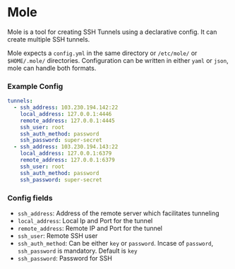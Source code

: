 # Mole

Mole is a tool for creating SSH Tunnels using a declarative config. It can create multiple SSH tunnels. 

Mole expects a `config.yml` in the same directory or `/etc/mole/` or `$HOME/.mole/` directories. Configuration can be written in either `yaml` or `json`, mole can handle both formats.

### Example Config

```yaml
tunnels:
  - ssh_address: 103.230.194.142:22
    local_address: 127.0.0.1:4446
    remote_address: 127.0.0.1:4445
    ssh_user: root
    ssh_auth_method: password
    ssh_password: super-secret
  - ssh_address: 103.230.194.143:22
    local_address: 127.0.0.1:6379
    remote_address: 127.0.0.1:6379
    ssh_user: root
    ssh_auth_method: password
    ssh_password: super-secret
```

### Config fields

- `ssh_address`: Address of the remote server which facilitates tunneling
- `local_address`: Local Ip and Port for the tunnel
- `remote_address`: Remote IP and Port for the tunnel
- `ssh_user`: Remote SSH user
- `ssh_auth_method`: Can be either `key` or `password`. Incase of `password`, `ssh_password` is mandatory. Default is `key`
- `ssh_password`: Password for SSH
